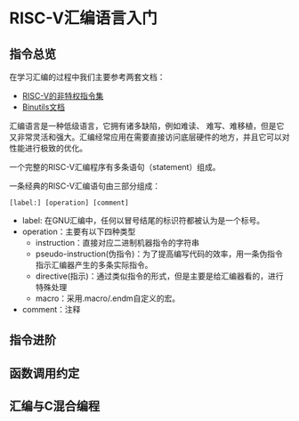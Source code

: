 # RISC-V汇编语言入门
## 指令总览
在学习汇编的过程中我们主要参考两套文档：
- [RISC-V的非特权指令集]()
- [Binutils文档](https://sourceware.org/binutils/docs/as/)

汇编语言是一种低级语言，它拥有诸多缺陷，例如难读、 难写、难移植，但是它又非常灵活和强大。汇编经常应用在需要直接访问底层硬件的地方，并且它可以对性能进行极致的优化。


一个完整的RISC-V汇编程序有多条语句（statement）组成。

一条经典的RISC-V汇编语句由三部分组成：

```
[label:] [operation] [comment]
```

- label: 在GNU汇编中，任何以冒号结尾的标识符都被认为是一个标号。
- operation：主要有以下四种类型
    - instruction：直接对应二进制机器指令的字符串
    - pseudo-instruction(伪指令)：为了提高编写代码的效率，用一条伪指令指示汇编器产生的多条实际指令。
    - directive(指示)：通过类似指令的形式，但是主要是给汇编器看的，进行特殊处理
    - macro：采用.macro/.endm自定义的宏。
- comment：注释



## 指令进阶





## 函数调用约定



## 汇编与C混合编程

